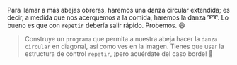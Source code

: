 <gs-attire attire-url="https://raw.githubusercontent.com/MumukiProject/mumuki-guia-gobstones-practica-repeticion-simple-kids/master/assets/attires/config.json"> </gs-attire> <gs-toolbox toolbox-url="https://raw.githubusercontent.com/MumukiProject/mumuki-guia-gobstones-practica-repeticion-simple-kids/master/assets/toolbox_1553783444661.xml"></gs-toolbox>

Para llamar a más abejas obreras, haremos una danza circular extendida; es decir, a medida que nos acerquemos a la comida, haremos la danza :curly_loop::curly_loop:. Lo bueno es que con `repetir` debería salir rápido. Probemos. :smile:

> Construye un `programa` que permita a nuestra abeja hacer la `danza circular` en diagonal, así como ves en la imagen. Tienes que usar la estructura de control `repetir`, ¡pero acuérdate del caso borde! :grimacing:
